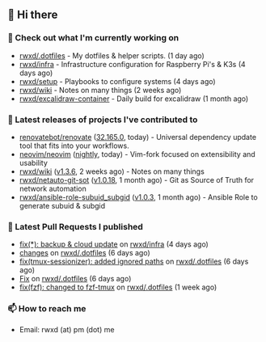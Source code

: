 ## 👋 Hi there

### 👷 Check out what I'm currently working on


- [rwxd/.dotfiles](https://github.com/rwxd/.dotfiles) - My dotfiles &amp; helper scripts. (1 day ago)
- [rwxd/infra](https://github.com/rwxd/infra) - Infrastructure configuration for Raspberry Pi&#39;s &amp; K3s (4 days ago)
- [rwxd/setup](https://github.com/rwxd/setup) - Playbooks to configure systems (4 days ago)
- [rwxd/wiki](https://github.com/rwxd/wiki) - Notes on many things (2 weeks ago)
- [rwxd/excalidraw-container](https://github.com/rwxd/excalidraw-container) - Daily build for excalidraw (1 month ago)

### 🔭 Latest releases of projects I've contributed to


- [renovatebot/renovate](https://github.com/renovatebot/renovate) ([32.165.0](https://github.com/renovatebot/renovate/releases/tag/32.165.0), today) - Universal dependency update tool that fits into your workflows.
- [neovim/neovim](https://github.com/neovim/neovim) ([nightly](https://github.com/neovim/neovim/releases/tag/nightly), today) - Vim-fork focused on extensibility and usability
- [rwxd/wiki](https://github.com/rwxd/wiki) ([v1.3.6](https://github.com/rwxd/wiki/releases/tag/v1.3.6), 2 weeks ago) - Notes on many things
- [rwxd/netauto-git-sot](https://github.com/rwxd/netauto-git-sot) ([v1.0.18](https://github.com/rwxd/netauto-git-sot/releases/tag/v1.0.18), 1 month ago) - Git as Source of Truth for network automation
- [rwxd/ansible-role-subuid_subgid](https://github.com/rwxd/ansible-role-subuid_subgid) ([v1.0.3](https://github.com/rwxd/ansible-role-subuid_subgid/releases/tag/v1.0.3), 1 month ago) - Ansible Role to generate subuid &amp; subgid

### 🔨 Latest Pull Requests I published


- [fix(*): backup &amp; cloud update](https://github.com/rwxd/infra/pull/64) on [rwxd/infra](https://github.com/rwxd/infra) (4 days ago)
- [changes](https://github.com/rwxd/.dotfiles/pull/38) on [rwxd/.dotfiles](https://github.com/rwxd/.dotfiles) (6 days ago)
- [fix(tmux-sessionizer): added ignored paths](https://github.com/rwxd/.dotfiles/pull/37) on [rwxd/.dotfiles](https://github.com/rwxd/.dotfiles) (6 days ago)
- [Fix](https://github.com/rwxd/.dotfiles/pull/36) on [rwxd/.dotfiles](https://github.com/rwxd/.dotfiles) (6 days ago)
- [fix(fzf): changed to fzf-tmux](https://github.com/rwxd/.dotfiles/pull/35) on [rwxd/.dotfiles](https://github.com/rwxd/.dotfiles) (1 week ago)

### 📫 How to reach me

- Email: rwxd (at) pm (dot) me
